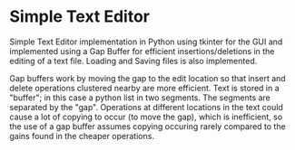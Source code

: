 # Simple Text Editor

Simple Text Editor implementation in Python using tkinter for the GUI and implemented using a Gap Buffer for efficient insertions/deletions in the editing of a text file. Loading and Saving files is also implemented.

Gap buffers work by moving the gap to the edit location so that insert and delete operations clustered nearby are more efficient. Text is stored in a "buffer"; in this case a python list in two segments. The segments are separated by the "gap". Operations at different locations in the text could cause a lot of copying to occur (to move the gap), which is inefficient, so the use of a gap buffer assumes copying occuring rarely compared to the gains found in the cheaper operations.

